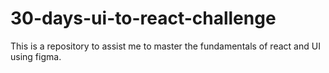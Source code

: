 # 30-days-ui-to-react-challenge
This is a repository to assist me to master the fundamentals of react and UI using figma. 
